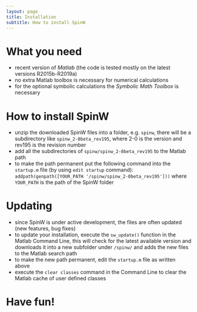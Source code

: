 ```yaml
---
layout: page
title: Installation
subtitle: How to install SpinW
---
```

# What you need
   * recent version of *Matlab* (the code is tested mostly on the latest versions R2015b-R2019a)
   * no extra Matlab toolbox is necessary for numerical calculations
   * for the optional symbolic calculations the *Symbolic Math Toolbox* is necessary

# How to install SpinW
   * unzip the downloaded SpinW files into a folder, e.g. `spinw`, there will be a subdirectory like `spinw_2-0beta_rev195`, where 2-0 is the version and rev195 is the revision number
   * add all the subdirectories of `spinw/spinw_2-0beta_rev195` to the Matlab path
   * to make the path permanent put the following command into the `startup.m` file (by using `edit startup` command): `addpath(genpath([YOUR_PATH '/spinw/spinw_2-0beta_rev195']))` where `YOUR_PATH` is the path of the SpinW folder

# Updating
   * since SpinW is under active development, the files are often updated (new features, bug fixes)
   * to update your installation, execute the `sw_update()` function in the Matlab Command Line, this will check for the latest available version and downloads it into a new subfolder under `/spinw/` and adds the new files to the Matlab search path
   * to make the new path permanent, edit the `startup.m` file as written above
   * execute the ``clear classes`` command in the Command Line to clear the Matlab cache of user defined classes

<h1 class="text-center">Have fun!</h1>
